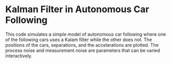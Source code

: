 # Kalman Filter in Autonomous Car Following

This code simulates a simple model of autonomous car following where one of the following cars uses a Kalam filter 
while the other does not. The positions of the cars, separations, and the accelarations are plotted. 
The process noise and measurement noise are parameters that can be varied interactively.
